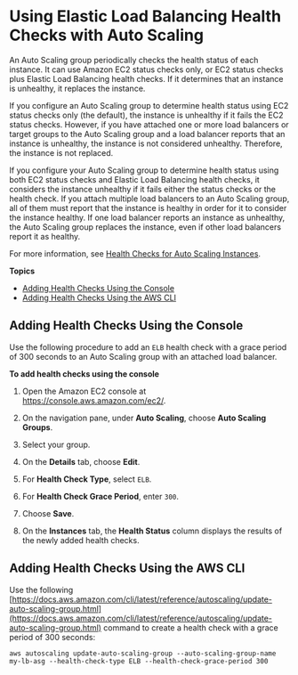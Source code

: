 # Using Elastic Load Balancing Health Checks with Auto Scaling<a name="as-add-elb-healthcheck"></a>

An Auto Scaling group periodically checks the health status of each instance\. It can use Amazon EC2 status checks only, or EC2 status checks plus Elastic Load Balancing health checks\. If it determines that an instance is unhealthy, it replaces the instance\.

If you configure an Auto Scaling group to determine health status using EC2 status checks only \(the default\), the instance is unhealthy if it fails the EC2 status checks\. However, if you have attached one or more load balancers or target groups to the Auto Scaling group and a load balancer reports that an instance is unhealthy, the instance is not considered unhealthy\. Therefore, the instance is not replaced\.

If you configure your Auto Scaling group to determine health status using both EC2 status checks and Elastic Load Balancing health checks, it considers the instance unhealthy if it fails either the status checks or the health check\. If you attach multiple load balancers to an Auto Scaling group, all of them must report that the instance is healthy in order for it to consider the instance healthy\. If one load balancer reports an instance as unhealthy, the Auto Scaling group replaces the instance, even if other load balancers report it as healthy\.

For more information, see [Health Checks for Auto Scaling Instances](healthcheck.md)\.

**Topics**
+ [Adding Health Checks Using the Console](#as-add-elb-healthcheck-console)
+ [Adding Health Checks Using the AWS CLI](#as-add-elb-healthcheck-aws-cli)

## Adding Health Checks Using the Console<a name="as-add-elb-healthcheck-console"></a>

Use the following procedure to add an `ELB` health check with a grace period of 300 seconds to an Auto Scaling group with an attached load balancer\.

**To add health checks using the console**

1. Open the Amazon EC2 console at [https://console\.aws\.amazon\.com/ec2/](https://console.aws.amazon.com/ec2/)\.

1. On the navigation pane, under **Auto Scaling**, choose **Auto Scaling Groups**\.

1. Select your group\.

1. On the **Details** tab, choose **Edit**\.

1. For **Health Check Type**, select `ELB`\.

1. For **Health Check Grace Period**, enter `300`\.

1. Choose **Save**\.

1. On the **Instances** tab, the **Health Status** column displays the results of the newly added health checks\.

## Adding Health Checks Using the AWS CLI<a name="as-add-elb-healthcheck-aws-cli"></a>

Use the following [https://docs.aws.amazon.com/cli/latest/reference/autoscaling/update-auto-scaling-group.html](https://docs.aws.amazon.com/cli/latest/reference/autoscaling/update-auto-scaling-group.html) command to create a health check with a grace period of 300 seconds:

```
aws autoscaling update-auto-scaling-group --auto-scaling-group-name my-lb-asg --health-check-type ELB --health-check-grace-period 300
```
